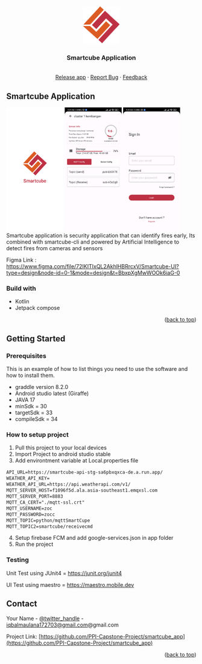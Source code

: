 <a name="readme-top"></a>

<!-- PROJECT LOGO -->
<br />
<div align="center">
  <a href="https://github.com/othneildrew/Best-README-Template">
    <img src="https://github.com/PPI-Capstone-Project/smartcube_app/blob/master/screen/app_logo.svg" alt="Logo" width="100" height="100">
  </a>

  <h3 align="center">Smartcube Application</h3>

  <p align="center">
    <br />
    <a href="https://drive.google.com/drive/u/1/folders/1m3hS9c6P0lxumXinc5HAL7X440S0v86h">Release app</a>
    ·
    <a  href="mailto:iqbalmaulana172703@gmail.com?subject=Smartcube - ReportBug">Report Bug</a>
    ·
    <a href="mailto:iqbalmaulana172703@gmail.com?subject=Smartcube - Feedback">Feedback</a>
  </p>
</div>

<!-- ABOUT THE PROJECT -->
## Smartcube Application

<div float="left">
  <img src='https://github.com/PPI-Capstone-Project/smartcube_app/blob/dev/screen/Splash%20screen.png?raw=true' width="30%">
  <img src='https://github.com/PPI-Capstone-Project/smartcube_app/blob/dev/screen/detail-server.jpg?raw=true' width="30%">
  <img src='https://github.com/PPI-Capstone-Project/smartcube_app/blob/dev/screen/login.jpg?raw=true' width="30%">
</div>
Smartcube application is security application that can identify fires early, Its combined with smartcube-cli and powered by Artificial Intelligence to detect fires from cameras and sensors

Figma Link : https://www.figma.com/file/72IKITIxQL2AkhlHBRrcxV/Smartcube-UI?type=design&node-id=0-1&mode=design&t=BbxpXgMwWOOk6iaG-0

### Build with
* Kotlin
* Jetpack compose

<p align="right">(<a href="#readme-top">back to top</a>)</p>

<!-- GETTING STARTED -->
## Getting Started
### Prerequisites

This is an example of how to list things you need to use the software and how to install them.
* graddle version 8.2.0
* Android studio latest (Giraffe)
* JAVA 17
* minSdk = 30
* targetSdk = 33
* compileSdk = 34

### How to setup project
1. Pull this project to your local devices
2. Import Project to android studio stable
3. Add environtment variable at Local.properties file
  ```
  API_URL=https://smartcube-api-stg-sa6pbxqxca-de.a.run.app/
  WEATHER_API_KEY=
  WEATHER_API_URL=https://api.weatherapi.com/v1/
  MQTT_SERVER_HOST=f1096f5d.ala.asia-southeast1.emqxsl.com
  MQTT_SERVER_PORT=8883
  MQTT_CA_CERT="./mqtt-ssl.crt"
  MQTT_USERNAME=zoc
  MQTT_PASSWORD=zocc
  MQTT_TOPIC=python/mqttSmartCupe
  MQTT_TOPIC2=smartcube/receivecmd
```
4. Setup firebase FCM and add google-services.json in app folder
6. Run the project

### Testing
Unit Test using JUnit4 = https://junit.org/junit4

UI Test using maestro = https://maestro.mobile.dev

<!-- CONTACT -->
## Contact

Your Name - [@twitter_handle](https://twitter.com/twitter_handle) - iqbalmaulana172703@gmail.com@gmail.com

Project Link: [https://github.com/PPI-Capstone-Project/smartcube_app](https://github.com/PPI-Capstone-Project/smartcube_app)

<p align="right">(<a href="#readme-top">back to top</a>)</p>

